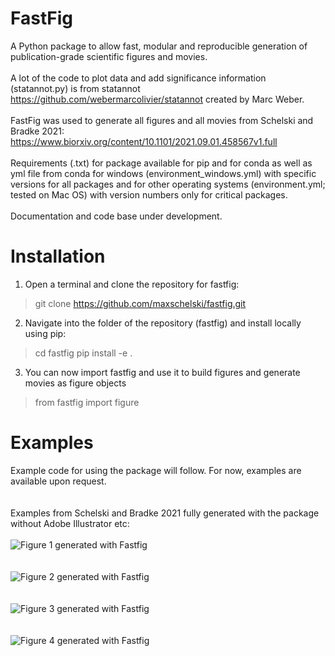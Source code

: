 # FastFig
A Python package to allow fast, modular and reproducible generation of publication-grade scientific figures and movies.<br/>
<br/>
A lot of the code to plot data and add significance information (statannot.py) is from statannot https://github.com/webermarcolivier/statannot created by Marc Weber.<br/>
<br/>
FastFig was used to generate all figures and all movies from Schelski and Bradke 2021:<br/>
https://www.biorxiv.org/content/10.1101/2021.09.01.458567v1.full <br/>
<br/>
Requirements (.txt) for package available for pip and for conda as well as yml file from conda for windows (environment_windows.yml) with specific versions for all packages and for other operating systems (environment.yml; tested on Mac OS) with version numbers only for critical packages.<br/>
<br/>
Documentation and code base under development.<br/>

# Installation

1. Open a terminal and clone the repository for fastfig:
> git clone https://github.com/maxschelski/fastfig.git
2. Navigate into the folder of the repository (fastfig) and install locally using pip:
> cd fastfig
> pip install -e .
3. You can now import fastfig and use it to build figures and generate movies as figure objects
> from fastfig import figure

# Examples
Example code for using the package will follow. For now, examples are available upon request.<br/>
<br/>
<br/>
Examples from Schelski and Bradke 2021 fully generated with the package without Adobe Illustrator etc:<br/>
<br/>
![Figure 1 generated with Fastfig](https://www.biorxiv.org/content/biorxiv/early/2021/09/03/2021.09.01.458567/F1.large.jpg)<br/>
<br/>
<br/>
![Figure 2 generated with Fastfig](https://www.biorxiv.org/content/biorxiv/early/2021/09/03/2021.09.01.458567/F2.large.jpg)<br/>
<br/>
<br/>
![Figure 3 generated with Fastfig](https://www.biorxiv.org/content/biorxiv/early/2021/09/03/2021.09.01.458567/F3.large.jpg)<br/>
<br/>
<br/>
![Figure 4 generated with Fastfig](https://www.biorxiv.org/content/biorxiv/early/2021/09/03/2021.09.01.458567/F4.large.jpg)<br/>
<br/>
